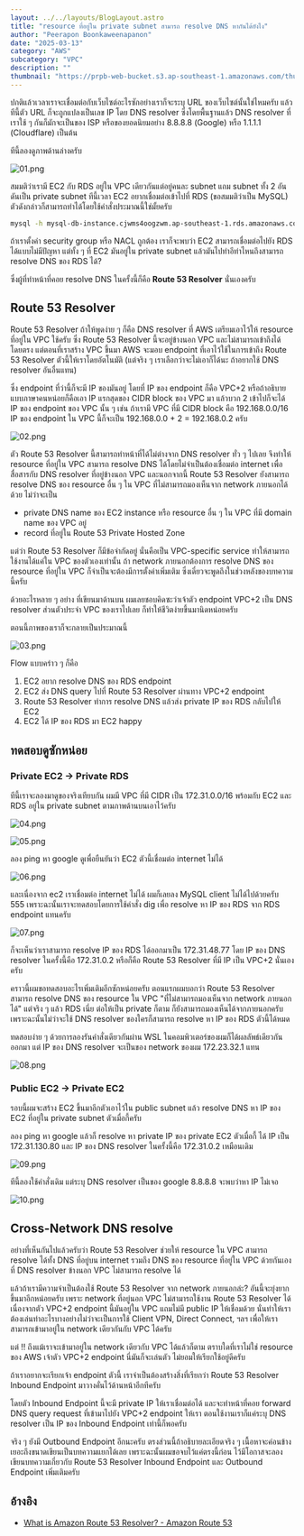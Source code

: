 ```yaml
---
layout: ../../layouts/BlogLayout.astro
title: "resource ที่อยู่ใน private subnet สามารถ resolve DNS หากันได้ยังไง"
author: "Peerapon Boonkaweenapanon"
date: "2025-03-13"
category: "AWS"
subcategory: "VPC"
description: ""
thumbnail: "https://prpb-web-bucket.s3.ap-southeast-1.amazonaws.com/thumbnail.png"
---
```


ปกติแล้วเวลาเราจะเชื่อมต่อกับเว็บไซต์อะไรซักอย่างเราก็จะระบุ URL ของเว็บไซต์นั้นใช่ไหมครับ แล้วทีนี้ตัว URL ก็จะถูกแปลงเป็นเลข IP โดย DNS resolver ซึ่งโดยพื้นฐานแล้ว DNS resolver ที่เราใช้ ๆ กันก็มักจะเป็นของ ISP หรือของยอดนิยมอย่าง 8.8.8.8 (Google) หรือ 1.1.1.1 (Cloudflare) เป็นต้น

ทีนี้ลองดูภาพด้านล่างครับ

![01.png](https://prpblog.com/assets/how-private-resources-resolve-dns/01.png)

สมมติว่าเรามี EC2 กับ RDS อยู่ใน VPC เดียวกันแต่อยู่คนละ subnet แถม subnet ทั้ง 2 อันดันเป็น private subnet ทีนี้เวลา EC2 อยากเชื่อมต่อเข้าไปที่ RDS (ขอสมมติว่าเป็น MySQL) ตัวดังกล่าวก็สามารถทำได้โดยใช้คำสั่งประมาณนี้ใช่มั้ยครับ

```bash
mysql -h mysql-db-instance.cjwms4oogzwm.ap-southeast-1.rds.amazonaws.com -u admin
```

ถ้าเราตั้งค่า security group หรือ NACL ถูกต้อง เราก็จะพบว่า EC2 สามารถเชื่อมต่อไปยัง RDS ได้แบบไม่มีปัญหา
แต่ทั้ง ๆ ที่ EC2 มันอยู่ใน private subnet แล้วมันไปทำอีท่าไหนถึงสามารถ resolve DNS ของ RDS ได้?

ซึ่งผู้ที่ทำหน้าที่คอย resolve DNS ในครั้งนี้ก็คือ **Route 53 Resolver** นั่นเองครับ

## Route 53 Resolver

Route 53 Resolver ถ้าให้พูดง่าย ๆ ก็คือ DNS resolver ที่ AWS เตรียมเอาไว้ให้ resource ที่อยู่ใน VPC ใช้ครับ ซึ่ง Route 53 Resolver นี้จะอยู่ข้างนอก VPC และไม่สามารถเข้าถึงได้โดยตรง แต่ตอนที่เราสร้าง VPC ขึ้นมา AWS จะมอบ endpoint ที่เอาไว้ใช้ในการเข้าถึง Route 53 Resolver ตัวนี้ให้เราโดยอัตโนมัติ (แต่จริง ๆ เราเลือกว่าจะไม่เอาก็ได้นะ ถ้าอยากใช้ DNS resolver อันอื่นแทน)

ซึ่ง endpoint ที่ว่านี้ก็จะมี IP ของมันอยู่ โดยที่ IP ของ endpoint ก็คือ VPC+2 หรือถ้าอธิบายแบบภาษาคนหน่อยก็คือเอา IP แรกสุดของ CIDR block ของ VPC มา แล้วบวก 2 เข้าไปก็จะได้ IP ของ endpoint ของ VPC นั้น ๆ เช่น ถ้าเรามี VPC ที่มี CIDR block คือ 192.168.0.0/16 IP ของ endpoint ใน VPC นี้ก็จะเป็น 192.168.0.0 + 2 = 192.168.0.2 ครับ

![02.png](https://prpblog.com/assets/how-private-resources-resolve-dns/02.png)

ตัว Route 53 Resolver นี้สามารถทำหน้าที่ได้ไม่ต่างจาก DNS resolver ทั่ว ๆ ไปเลย จึงทำให้ resource ที่อยู่ใน VPC สามารถ resolve DNS ได้โดยไม่จำเป็นต้องเชื่อมต่อ internet เพื่อสื่อสารกับ DNS resolver ที่อยู่ข้างนอก VPC และนอกจากนี้ Route 53 Resolver ยังสามารถ resolve DNS ของ resource อื่น ๆ ใน VPC ที่ไม่สามารถมองเห็นจาก network ภายนอกได้ด้วย ไม่ว่าจะเป็น

- private DNS name ของ EC2 instance หรือ resource อื่น ๆ ใน VPC ที่มี domain name ของ VPC อยู่
- record ที่อยู่ใน Route 53 Private Hosted Zone

แต่ว่า Route 53 Resolver ก็มีข้อจำกัดอยู่ นั่นคือเป็น VPC-specific service ทำให้สามารถใช้งานได้แค่ใน VPC ของตัวเองเท่านั้น ถ้า network ภายนอกต้องการ resolve DNS ของ resource ที่อยู่ใน VPC ก็จำเป็นจะต้องมีการตั้งค่าเพิ่มเติม ซึ่งเดี๋ยวจะพูดถึงในช่วงหลังของบทความนี้ครับ

ด้วยอะไรหลาย ๆ อย่าง ที่เขียนมาด้านบน ผมเลยชอบคิดซะว่าเจ้าตัว endpoint VPC+2 เป็น DNS resolver ส่วนตัวประจำ VPC ของเราไปเลย ก็ทำให้ชีวิตง่ายขึ้นมานิดหน่อยครับ

ตอนนี้ภาพของเราก็จะกลายเป็นประมาณนี้

![03.png](https://prpblog.com/assets/how-private-resources-resolve-dns/03.png)

Flow แบบคร่าว ๆ ก็คือ

1. EC2 อยาก resolve DNS ของ RDS endpoint
2. EC2 ส่ง DNS query ไปที่ Route 53 Resolver ผ่านทาง VPC+2 endpoint
3. Route 53 Resolver ทำการ resolve DNS แล้วส่ง private IP ของ RDS กลับไปให้ EC2
4. EC2 ได้ IP ของ RDS มา EC2 happy

## ทดสอบดูซักหน่อย

### Private EC2 → Private RDS

ทีนี้เราจะลองมาดูของจริงเทียบกัน ผมมี VPC ที่มี CIDR เป็น 172.31.0.0/16 พร้อมกับ EC2 และ RDS อยู่ใน private subnet ตามภาพด้านบนเอาไว้ครับ

![04.png](https://prpblog.com/assets/how-private-resources-resolve-dns/04.png)

![05.png](https://prpblog.com/assets/how-private-resources-resolve-dns/05.png)

ลอง ping หา google ดูเพื่อยืนยันว่า EC2 ตัวนี้เชื่อมต่อ internet ไม่ได้

![06.png](https://prpblog.com/assets/how-private-resources-resolve-dns/06.png)

และเนื่องจาก ec2 เราเชื่อมต่อ internet ไม่ได้ ผมก็เลยลง MySQL client ไม่ได้ไปด้วยครับ 555 เพราะฉะนั้นเราจะทดสอบโดยการใช้คำสั่ง dig เพื่อ resolve หา IP ของ RDS จาก RDS endpoint แทนครับ

![07.png](https://prpblog.com/assets/how-private-resources-resolve-dns/07.png)

ก็จะเห็นว่าเราสามารถ resolve IP ของ RDS ได้ออกมาเป็น 172.31.48.77 โดย IP ของ DNS resolver ในครั้งนี้คือ 172.31.0.2 หรือก็คือ Route 53 Resolver ที่มี IP เป็น VPC+2 นั่นเองครับ

คราวนี้ผมขอทดสอบอะไรเพิ่มเติมอีกซักหน่อยครับ ตอนแรกผมบอกว่า Route 53 Resolver สามารถ resolve DNS ของ resource ใน VPC "ที่ไม่สามารถมองเห็นจาก network ภายนอกได้" แต่จริง ๆ แล้ว RDS เนี่ย ต่อให้เป็น private ก็ตาม ก็ยังสามารถมองเห็นได้จากภายนอกครับ เพราะฉะนั้นไม่ว่าจะใช้ DNS resolver ของใครก็สามารถ resolve หา IP ของ RDS ตัวนี้ได้หมด

ทดสอบง่าย ๆ ด้วยการลองรันคำสั่งเดียวกันผ่าน WSL ในคอมพิวเตอร์ของผมก็ได้ผลลัพธ์เดียวกันออกมา แต่ IP ของ DNS resolver จะเป็นของ network ของผม 172.23.32.1 แทน

![08.png](https://prpblog.com/assets/how-private-resources-resolve-dns/08.png)

### Public EC2 → Private EC2

รอบนี้ผมจะสร้าง EC2 ขึ้นมาอีกตัวเอาไว้ใน public subnet แล้ว resolve DNS หา IP ของ EC2 ที่อยู่ใน private subnet ตัวเมื่อกี้ครับ

ลอง ping หา google แล้วก็ resolve หา private IP ของ private EC2 ตัวเมื่อกี้ ได้ IP เป็น 172.31.130.80 และ IP ของ DNS resolver ในครั้งนี้คือ 172.31.0.2 เหมือนเดิม

![09.png](https://prpblog.com/assets/how-private-resources-resolve-dns/09.png)

ทีนี้ลองใช้คำสั่งเดิม แต่ระบุ DNS resolver เป็นของ google 8.8.8.8 จะพบว่าหา IP ไม่เจอ

![10.png](https://prpblog.com/assets/how-private-resources-resolve-dns/10.png)

## Cross-Network DNS resolve

อย่างที่เห็นกันไปแล้วครับว่า Route 53 Resolver ช่วยให้ resource ใน VPC สามารถ resolve ได้ทั้ง DNS ที่อยู่บน internet รวมถึง DNS ของ resource ที่อยู่ใน VPC ด้วยกันเอง ที่ DNS resolver ข้างนอก VPC ไม่สามารถ resolve ได้

แล้วถ้าเรามีความจำเป็นต้องใช้ Route 53 Resolver จาก network ภายนอกล่ะ? อันนี้จะยุ่งยากขึ้นมาอีกหน่อยครับ เพราะ network ที่อยู่นอก VPC ไม่สามารถใช้งาน Route 53 Resolver ได้ เนื่องจากตัว VPC+2 endpoint นี้มันอยู่ใน VPC แถมไม่มี public IP ให้เชื่อมด้วย นั่นทำให้เราต้องเล่นท่าอะไรบางอย่างไม่ว่าจะเป็นการใช้ Client VPN, Direct Connect, ฯลฯ เพื่อให้เราสามารถเข้ามาอยู่ใน network เดียวกันกับ VPC ได้ครับ

แต่ !! ถึงแม้เราจะเข้ามาอยู่ใน network เดียวกับ VPC ได้แล้วก็ตาม ตราบใดที่เราไม่ใช่ resource ของ AWS เจ้าตัว VPC+2 endpoint นี่มันก็จะเล่นตัว ไม่ยอมให้เรียกใช้อยู่ดีครับ

ถ้าเราอยากจะเรียกเจ้า endpoint ตัวนี้ เราจำเป็นต้องสร้างสิ่งที่เรียกว่า Route 53 Resolver Inbound Endpoint มาวางคั่นไว้ด้านหน้าอีกทีครับ

โดยตัว Inbound Endpoint นี้จะมี private IP ให้เราเชื่อมต่อได้ และจะทำหน้าที่คอย forward DNS query request ที่เข้ามาไปยัง VPC+2 endpoint ให้เรา ตอนใช้งานเราก็แค่ระบุ DNS resolver เป็น IP ของ Inbound Endpoint เท่านี้ก็พอครับ

จริง ๆ ยังมี Outbound Endpoint อีกนะครับ ตรงส่วนนี้ถ้าอธิบายละเอียดจริง ๆ เนื้อหาจะค่อนข้างเยอะถึงขนาดเขียนเป็นบทความแยกได้เลย เพราะฉะนั้นผมขอจบไว้แค่ตรงนี้ก่อน ไว้มีโอกาสจะลองเขียนบทความเกี่ยวกับ Route 53 Resolver Inbound Endpoint และ Outbound Endpoint เพิ่มเติมครับ

## อ้างอิง

- [What is Amazon Route&nbsp;53 Resolver? - Amazon Route 53](https://docs.aws.amazon.com/Route53/latest/DeveloperGuide/resolver.html)
